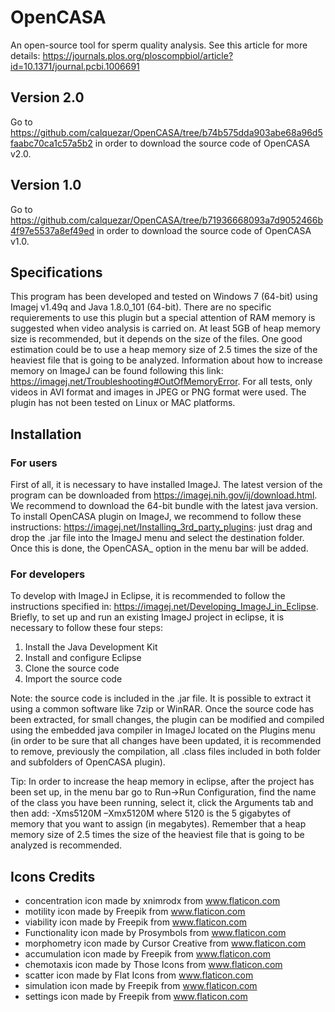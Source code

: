 # OpenCASA
An open-source tool for sperm quality analysis. See this article for more details: https://journals.plos.org/ploscompbiol/article?id=10.1371/journal.pcbi.1006691

## Version 2.0
Go to https://github.com/calquezar/OpenCASA/tree/b74b575dda903abe68a96d5faabc70ca1c57a5b2 in order to download the source code of OpenCASA v2.0.

## Version 1.0
Go to https://github.com/calquezar/OpenCASA/tree/b71936668093a7d9052466b4f97e5537a8ef49ed in order to download the source code of OpenCASA v1.0.
 
## Specifications

This program has been developed and tested on Windows 7 (64-bit) using  Imagej v1.49q and Java 1.8.0_101 (64-bit). There are no specific requierements to use this plugin but a special attention of RAM memory is suggested when video analysis is carried on. At least 5GB of heap memory size is recommended, but it depends on the size of the files. One good estimation could be to use a heap memory size of 2.5 times the size of the heaviest file that is going to be analyzed. Information about how to increase memory on ImageJ can be found following this link: https://imagej.net/Troubleshooting#OutOfMemoryError. For all tests, only videos in AVI format and images in JPEG or PNG format were used. The plugin has not been tested on Linux or MAC platforms.

## Installation

### For users

First of all, it is necessary to have installed ImageJ. The latest version of the program can be downloaded from https://imagej.nih.gov/ij/download.html. We recommend to download the 64-bit bundle with the latest java version.
To install OpenCASA plugin on ImageJ, we recommend to follow these instructions: https://imagej.net/Installing_3rd_party_plugins: just drag and drop the .jar file into the ImageJ menu and select the destination folder. Once this is done, the OpenCASA_ option in the menu bar will be added.

### For developers

To develop with ImageJ in Eclipse, it is recommended to follow the instructions specified in: https://imagej.net/Developing_ImageJ_in_Eclipse. Briefly, to set up and run an existing ImageJ project in eclipse, it is necessary to follow these four steps:
1.	Install the Java Development Kit
2.	Install and configure Eclipse
3.	Clone the source code
4.	Import the source code

Note: the source code is included in the .jar file. It is possible to extract it using a common software like 7zip or WinRAR. Once the source code has been extracted, for small changes, the plugin can be modified and compiled using the embedded java compiler in ImageJ located on the Plugins menu (in order to be sure that all changes have been updated, it is recommended to remove, previously the compilation, all .class files included in both folder and subfolders of OpenCASA plugin).

Tip: In order to increase the heap memory in eclipse, after the project has been set up, in the menu bar go to  Run->Run Configuration, find the name of the class you have been running, select it, click the Arguments tab and then add:
-Xms5120M –Xmx5120M
where 5120 is the 5 gigabytes of memory that you want to assign (in megabytes). Remember that a heap memory size of 2.5 times the size of the heaviest file that is going to be analyzed is recommended.


## Icons Credits

* concentration icon made by xnimrodx from www.flaticon.com
* motility icon made by Freepik from www.flaticon.com
* viability icon made by Freepik from www.flaticon.com
* Functionality icon made by Prosymbols from www.flaticon.com
* morphometry icon made by Cursor Creative from www.flaticon.com
* accumulation icon made by Freepik from www.flaticon.com
* chemotaxis icon made by Those Icons from www.flaticon.com 
* scatter icon made by Flat Icons from www.flaticon.com
* simulation icon made by Freepik from www.flaticon.com
* settings icon made by Freepik from www.flaticon.com
